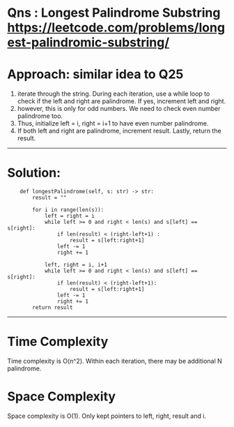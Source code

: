 # Qns : Longest Palindrome Substring https://leetcode.com/problems/longest-palindromic-substring/

# Approach: similar idea to Q25
1) iterate through the string. During each iteration, use a while loop to check if the left and right are palindrome. If yes, increment left and right.
2) however, this is only for odd numbers. We need to check even number palindrome too.
3) Thus, initialize left = i, right = i+1 to have even number palindrome.
4) If both left and right are palindrome, increment result. Lastly, return the result. 
---

# Solution:
```
    def longestPalindrome(self, s: str) -> str:
        result = ""

        for i in range(len(s)):
            left = right = i
            while left >= 0 and right < len(s) and s[left] == s[right]:
                if len(result) < (right-left+1) :
                    result = s[left:right+1]
                left -= 1
                right += 1
            
            left, right = i, i+1
            while left >= 0 and right < len(s) and s[left] == s[right]:
                if len(result) < (right-left+1):
                    result = s[left:right+1]
                left -= 1
                right += 1
        return result
```
---

# Time Complexity
Time complexity is O(n^2). Within each iteration, there may be additional N palindrome.

# Space Complexity
Space complexity is O(1). Only kept pointers to left, right, result and i.